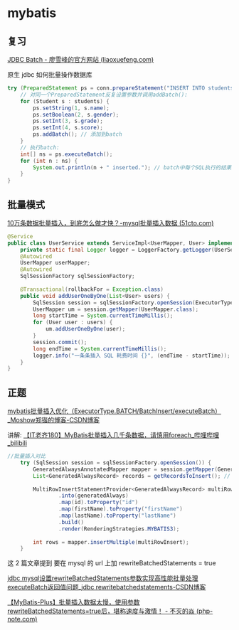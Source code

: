 # mybatis

## 复习

[JDBC Batch - 廖雪峰的官方网站 (liaoxuefeng.com)](https://www.liaoxuefeng.com/wiki/1252599548343744/1322290857902113)

原生 jdbc 如何批量操作数据库

```java
try (PreparedStatement ps = conn.prepareStatement("INSERT INTO students (name, gender, grade, score) VALUES (?, ?, ?, ?)")) {
    // 对同一个PreparedStatement反复设置参数并调用addBatch():
    for (Student s : students) {
        ps.setString(1, s.name);
        ps.setBoolean(2, s.gender);
        ps.setInt(3, s.grade);
        ps.setInt(4, s.score);
        ps.addBatch(); // 添加到batch
    }
    // 执行batch:
    int[] ns = ps.executeBatch();
    for (int n : ns) {
        System.out.println(n + " inserted."); // batch中每个SQL执行的结果数量
    }
}
```

## 批量模式

[10万条数据批量插入，到底怎么做才快？-mysql批量插入数据 (51cto.com)](https://www.51cto.com/article/688454.html)



```java
@Service 
public class UserService extends ServiceImpl<UserMapper, User> implements IUserService { 
    private static final Logger logger = LoggerFactory.getLogger(UserService.class); 
    @Autowired 
    UserMapper userMapper; 
    @Autowired 
    SqlSessionFactory sqlSessionFactory; 
 
    @Transactional(rollbackFor = Exception.class) 
    public void addUserOneByOne(List<User> users) { 
        SqlSession session = sqlSessionFactory.openSession(ExecutorType.BATCH); 
        UserMapper um = session.getMapper(UserMapper.class); 
        long startTime = System.currentTimeMillis(); 
        for (User user : users) { 
            um.addUserOneByOne(user); 
        } 
        session.commit(); 
        long endTime = System.currentTimeMillis(); 
        logger.info("一条条插入 SQL 耗费时间 {}", (endTime - startTime)); 
    } 
} 
```

## 正题

[mybatis批量插入优化（ExecutorType.BATCH/BatchInsert/executeBatch）_Moshow郑锴的博客-CSDN博客](https://blog.csdn.net/moshowgame/article/details/122226553)

讲解: [【IT老齐180】MyBatis批量插入几千条数据，请慎用foreach_哔哩哔哩_bilibili](https://www.bilibili.com/video/BV1r34y1W7EL/?spm_id_from=333.788.recommend_more_video.5&vd_source=eabc2c22ae7849c2c4f31815da49f209)

```java
//批量插入对比
    try (SqlSession session = sqlSessionFactory.openSession()) {
        GeneratedAlwaysAnnotatedMapper mapper = session.getMapper(GeneratedAlwaysAnnotatedMapper.class);
        List<GeneratedAlwaysRecord> records = getRecordsToInsert(); // not shown
            
        MultiRowInsertStatementProvider<GeneratedAlwaysRecord> multiRowInsert = insertMultiple(records)
                .into(generatedAlways)
                .map(id).toProperty("id")
                .map(firstName).toProperty("firstName")
                .map(lastName).toProperty("lastName")
                .build()
                .render(RenderingStrategies.MYBATIS3);
            
        int rows = mapper.insertMultiple(multiRowInsert);
    }

```

这 2 篇文章提到 要在 mysql 的 url 上加 rewriteBatchedStatements = true

[jdbc mysql设置rewriteBatchedStatements参数实现高性能批量处理 executeBatch返回值问题_jdbc rewritebatchedstatements-CSDN博客](https://blog.csdn.net/chuangxin/article/details/83447387)

[【MyBatis-Plus】批量插入数据太慢，使用参数rewriteBatchedStatements=true后，堪称速度与激情！ - 不灭的焱 (php-note.com)](https://php-note.com/2225.html)
